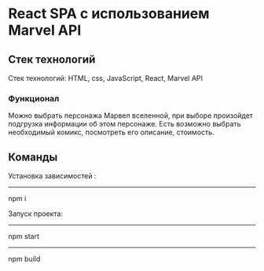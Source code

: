 # React SPA с использованием Marvel API

## Стек технологий

Стек технологий: HTML, css, JavaScript, React, Marvel API

### Функционал

Можно выбрать персонажа Марвел вселенной, при выборе произойдет подгрузка информации об этом персонаже.
Есть возможно выбрать необходимый комикс, посмотреть его описание, стоимость.

## Команды
Установка зависимостей :
<hr/> npm i 

Запуск проекта:
<hr/> npm start
<hr/> npm build
